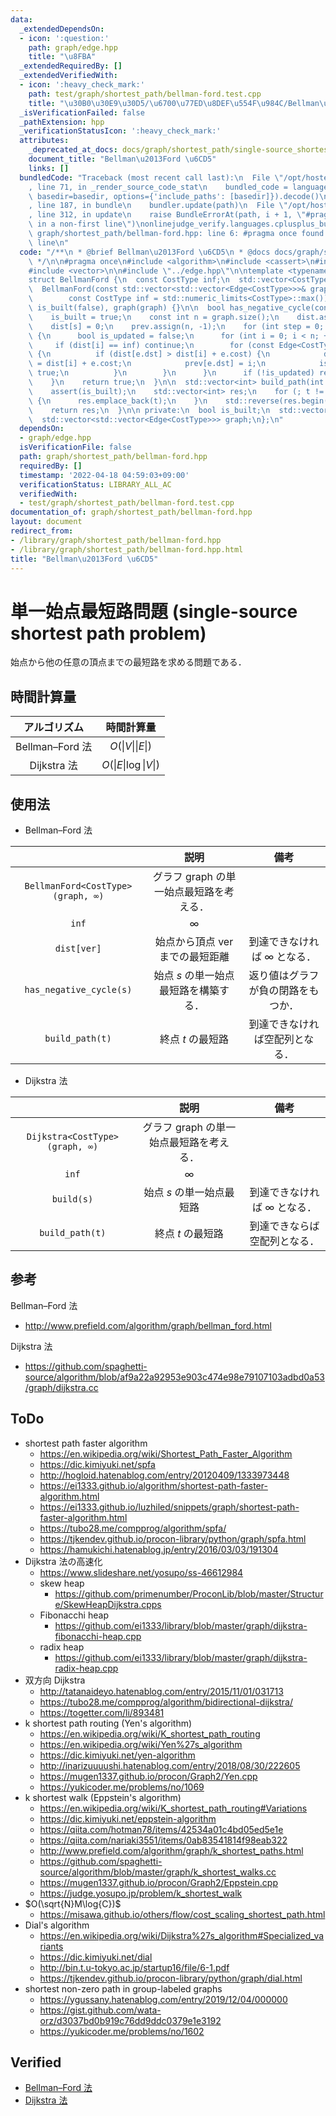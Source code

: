 ```yaml
---
data:
  _extendedDependsOn:
  - icon: ':question:'
    path: graph/edge.hpp
    title: "\u8FBA"
  _extendedRequiredBy: []
  _extendedVerifiedWith:
  - icon: ':heavy_check_mark:'
    path: test/graph/shortest_path/bellman-ford.test.cpp
    title: "\u30B0\u30E9\u30D5/\u6700\u77ED\u8DEF\u554F\u984C/Bellman\u2013Ford \u6CD5"
  _isVerificationFailed: false
  _pathExtension: hpp
  _verificationStatusIcon: ':heavy_check_mark:'
  attributes:
    _deprecated_at_docs: docs/graph/shortest_path/single-source_shortest_path_problem.md
    document_title: "Bellman\u2013Ford \u6CD5"
    links: []
  bundledCode: "Traceback (most recent call last):\n  File \"/opt/hostedtoolcache/Python/3.10.8/x64/lib/python3.10/site-packages/onlinejudge_verify/documentation/build.py\"\
    , line 71, in _render_source_code_stat\n    bundled_code = language.bundle(stat.path,\
    \ basedir=basedir, options={'include_paths': [basedir]}).decode()\n  File \"/opt/hostedtoolcache/Python/3.10.8/x64/lib/python3.10/site-packages/onlinejudge_verify/languages/cplusplus.py\"\
    , line 187, in bundle\n    bundler.update(path)\n  File \"/opt/hostedtoolcache/Python/3.10.8/x64/lib/python3.10/site-packages/onlinejudge_verify/languages/cplusplus_bundle.py\"\
    , line 312, in update\n    raise BundleErrorAt(path, i + 1, \"#pragma once found\
    \ in a non-first line\")\nonlinejudge_verify.languages.cplusplus_bundle.BundleErrorAt:\
    \ graph/shortest_path/bellman-ford.hpp: line 6: #pragma once found in a non-first\
    \ line\n"
  code: "/**\n * @brief Bellman\u2013Ford \u6CD5\n * @docs docs/graph/shortest_path/single-source_shortest_path_problem.md\n\
    \ */\n\n#pragma once\n#include <algorithm>\n#include <cassert>\n#include <limits>\n\
    #include <vector>\n\n#include \"../edge.hpp\"\n\ntemplate <typename CostType>\n\
    struct BellmanFord {\n  const CostType inf;\n  std::vector<CostType> dist;\n\n\
    \  BellmanFord(const std::vector<std::vector<Edge<CostType>>>& graph,\n      \
    \        const CostType inf = std::numeric_limits<CostType>::max())\n      : inf(inf),\
    \ is_built(false), graph(graph) {}\n\n  bool has_negative_cycle(const int s) {\n\
    \    is_built = true;\n    const int n = graph.size();\n    dist.assign(n, inf);\n\
    \    dist[s] = 0;\n    prev.assign(n, -1);\n    for (int step = 0; step < n; ++step)\
    \ {\n      bool is_updated = false;\n      for (int i = 0; i < n; ++i) {\n   \
    \     if (dist[i] == inf) continue;\n        for (const Edge<CostType>& e : graph[i])\
    \ {\n          if (dist[e.dst] > dist[i] + e.cost) {\n            dist[e.dst]\
    \ = dist[i] + e.cost;\n            prev[e.dst] = i;\n            is_updated =\
    \ true;\n          }\n        }\n      }\n      if (!is_updated) return false;\n\
    \    }\n    return true;\n  }\n\n  std::vector<int> build_path(int t) const {\n\
    \    assert(is_built);\n    std::vector<int> res;\n    for (; t != -1; t = prev[t])\
    \ {\n      res.emplace_back(t);\n    }\n    std::reverse(res.begin(), res.end());\n\
    \    return res;\n  }\n\n private:\n  bool is_built;\n  std::vector<int> prev;\n\
    \  std::vector<std::vector<Edge<CostType>>> graph;\n};\n"
  dependsOn:
  - graph/edge.hpp
  isVerificationFile: false
  path: graph/shortest_path/bellman-ford.hpp
  requiredBy: []
  timestamp: '2022-04-18 04:59:03+09:00'
  verificationStatus: LIBRARY_ALL_AC
  verifiedWith:
  - test/graph/shortest_path/bellman-ford.test.cpp
documentation_of: graph/shortest_path/bellman-ford.hpp
layout: document
redirect_from:
- /library/graph/shortest_path/bellman-ford.hpp
- /library/graph/shortest_path/bellman-ford.hpp.html
title: "Bellman\u2013Ford \u6CD5"
---
```

# 単一始点最短路問題 (single-source shortest path problem)

始点から他の任意の頂点までの最短路を求める問題である．


## 時間計算量

|アルゴリズム|時間計算量|
|:--:|:--:|
|Bellman–Ford 法|$O(\lvert V \rvert \lvert E \rvert)$|
|Dijkstra 法|$O(\lvert E \rvert \log{\lvert V \rvert})$|


## 使用法

- Bellman–Ford 法

||説明|備考|
|:--:|:--:|:--:|
|`BellmanFord<CostType>(graph, ∞)`|グラフ $\mathrm{graph}$ の単一始点最短路を考える．||
|`inf`|$\infty$||
|`dist[ver]`|始点から頂点 $\mathrm{ver}$ までの最短距離|到達できなければ $\infty$ となる．|
|`has_negative_cycle(s)`|始点 $s$ の単一始点最短路を構築する．|返り値はグラフが負の閉路をもつか．|
|`build_path(t)`|終点 $t$ の最短路|到達できなければ空配列となる．|

- Dijkstra 法

||説明|備考|
|:--:|:--:|:--:|
|`Dijkstra<CostType>(graph, ∞)`|グラフ $\mathrm{graph}$ の単一始点最短路を考える．||
|`inf`|$\infty$||
|`build(s)`|始点 $s$ の単一始点最短路|到達できなければ $\infty$ となる．|
|`build_path(t)`|終点 $t$ の最短路|到達できならば空配列となる．|


## 参考

Bellman–Ford 法
- http://www.prefield.com/algorithm/graph/bellman_ford.html

Dijkstra 法
- https://github.com/spaghetti-source/algorithm/blob/af9a22a92953e903c474e98e79107103adbd0a53/graph/dijkstra.cc


## ToDo

- shortest path faster algorithm
  - https://en.wikipedia.org/wiki/Shortest_Path_Faster_Algorithm
  - https://dic.kimiyuki.net/spfa
  - http://hogloid.hatenablog.com/entry/20120409/1333973448
  - https://ei1333.github.io/algorithm/shortest-path-faster-algorithm.html
  - https://ei1333.github.io/luzhiled/snippets/graph/shortest-path-faster-algorithm.html
  - https://tubo28.me/compprog/algorithm/spfa/
  - https://tjkendev.github.io/procon-library/python/graph/spfa.html
  - https://hamukichi.hatenablog.jp/entry/2016/03/03/191304
- Dijkstra 法の高速化
  - https://www.slideshare.net/yosupo/ss-46612984
  - skew heap
    - https://github.com/primenumber/ProconLib/blob/master/Structure/SkewHeapDijkstra.cpps
  - Fibonacchi heap
    - https://github.com/ei1333/library/blob/master/graph/dijkstra-fibonacchi-heap.cpp
  - radix heap
    - https://github.com/ei1333/library/blob/master/graph/dijkstra-radix-heap.cpp
- 双方向 Dijkstra
  - http://tatanaideyo.hatenablog.com/entry/2015/11/01/031713
  - https://tubo28.me/compprog/algorithm/bidirectional-dijkstra/
  - https://togetter.com/li/893481
- k shortest path routing (Yen's algorithm)
  - https://en.wikipedia.org/wiki/K_shortest_path_routing
  - https://en.wikipedia.org/wiki/Yen%27s_algorithm
  - https://dic.kimiyuki.net/yen-algorithm
  - http://inarizuuuushi.hatenablog.com/entry/2018/08/30/222605
  - https://mugen1337.github.io/procon/Graph2/Yen.cpp
  - https://yukicoder.me/problems/no/1069
- k shortest walk (Eppstein's algorithm)
  - https://en.wikipedia.org/wiki/K_shortest_path_routing#Variations
  - https://dic.kimiyuki.net/eppstein-algorithm
  - https://qiita.com/hotman78/items/42534a01c4bd05ed5e1e
  - https://qiita.com/nariaki3551/items/0ab83541814f98eab322
  - http://www.prefield.com/algorithm/graph/k_shortest_paths.html
  - https://github.com/spaghetti-source/algorithm/blob/master/graph/k_shortest_walks.cc
  - https://mugen1337.github.io/procon/Graph2/Eppstein.cpp
  - https://judge.yosupo.jp/problem/k_shortest_walk
- $O(\sqrt{N}M\log{C})$
  - https://misawa.github.io/others/flow/cost_scaling_shortest_path.html
- Dial's algorithm
  - https://en.wikipedia.org/wiki/Dijkstra%27s_algorithm#Specialized_variants
  - https://dic.kimiyuki.net/dial
  - http://bin.t.u-tokyo.ac.jp/startup16/file/6-1.pdf
  - https://tjkendev.github.io/procon-library/python/graph/dial.html
- shortest non-zero path in group-labeled graphs
  - https://ygussany.hatenablog.com/entry/2019/12/04/000000
  - https://gist.github.com/wata-orz/d3037bd0b919c76dd9ddc0379e1e3192
  - https://yukicoder.me/problems/no/1602


## Verified

- [Bellman–Ford 法](https://onlinejudge.u-aizu.ac.jp/solutions/problem/GRL_1_B/review/4082583/emthrm/C++14)
- [Dijkstra 法](https://judge.yosupo.jp/submission/8211)
